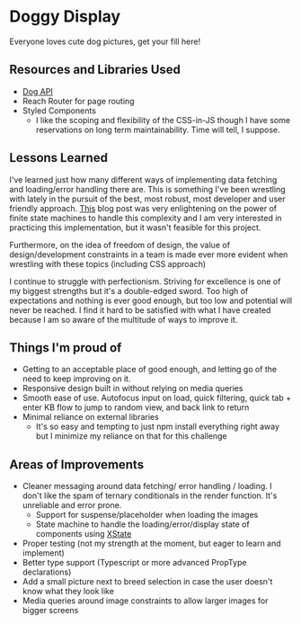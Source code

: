 # Doggy Display

Everyone loves cute dog pictures, get your fill here!

## Resources and Libraries Used

- [Dog API](https://dog.ceo/dog-api/)
- Reach Router for page routing
- Styled Components
  - I like the scoping and flexibility of the CSS-in-JS though I have some reservations on long term maintainability. Time will tell, I suppose.

## Lessons Learned

I've learned just how many different ways of implementing data fetching and loading/error handling there are.
This is something I've been wrestling with lately in the pursuit of the best, most robust, most developer and user friendly approach.
[This](https://mastery.games/post/state-machines-in-react/) blog post was very enlightening on the power of finite state machines to handle this complexity and I am very interested in practicing this implementation, but it wasn't feasible for this project.

Furthermore, on the idea of freedom of design, the value of design/development constraints in a team is made ever more evident when wrestling with these topics (including CSS approach)

I continue to struggle with perfectionism. Striving for excellence is one of my biggest strengths but it's a double-edged sword. Too high of expectations and nothing is ever good enough, but too low and potential will never be reached. I find it hard to be satisfied with what I have created because I am so aware of the multitude of ways to improve it.

## Things I'm proud of

- Getting to an acceptable place of good enough, and letting go of the need to keep improving on it.
- Responsive design built in without relying on media queries
- Smooth ease of use. Autofocus input on load, quick filtering, quick tab + enter KB flow to jump to random view, and back link to return
- Minimal reliance on external libraries
  - It's so easy and tempting to just npm install everything right away but I minimize my reliance on that for this challenge

## Areas of Improvements

- Cleaner messaging around data fetching/ error handling / loading. I don't like the spam of ternary conditionals in the render function. It's unreliable and error prone.
  - Support for suspense/placeholder when loading the images
  - State machine to handle the loading/error/display state of components using [XState](https://xstate.js.org/)
- Proper testing (not my strength at the moment, but eager to learn and implement)
- Better type support (Typescript or more advanced PropType declarations)
- Add a small picture next to breed selection in case the user doesn't know what they look like
- Media queries around image constraints to allow larger images for bigger screens
